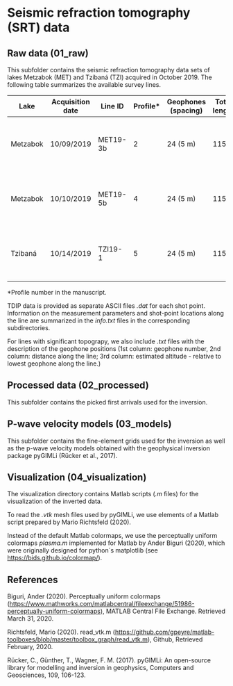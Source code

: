 # Seismic refraction tomography (SRT) data

## Raw data (01_raw)
This subfolder contains the seismic refraction tomography data sets of lakes Metzabok (MET) and Tzibaná (TZI) acquired in October 2019. The following table summarizes the available survey lines.

| Lake | Acquisition date | Line ID | Profile* | Geophones (spacing) | Total length | Remarks |
| --- | --- | --- | --- | --- | --- | --- |
| Metzabok | 10/09/2019  | MET19-3b | 2 | 24 (5 m) | 115 m | Central part of TDIP line MET19-3 (electrodes 13-36) |
| Metzabok | 10/10/2019  | MET19-5b | 4 | 24 (5 m) | 115 m | Central part of TDIP line MET19-5 (electrodes 13-36) |
| Tzibaná | 10/14/2019  | TZI19-1 | 5 | 24 (5 m) | 115 m | Central part of TDIP line MTZI19-1 (electrodes 13-36) |

*Profile number in the manuscript.

TDIP data is provided as separate ASCII files *.dat* for each shot point. Information on the measurement parameters and shot-point locations along the line are summarized in the *info.txt* files in the corresponding subdirectories.

For lines with significant topograpy, we also include *.txt* files with the description of the geophone positions (1st column: geophone number, 2nd column: distance along the line; 3rd column: estimated altitude - relative to lowest geophone along the line.)

## Processed data (02_processed)
This subfolder contains the picked first arrivals used for the inversion.

## P-wave velocity models (03_models)
This subfolder contains the fine-element grids used for the inversion as well as the p-wave velocity models obtained with the geophysical inversion package pyGIMLi (Rücker et al., 2017).

## Visualization (04_visualization)
The visualization directory contains Matlab scripts (*.m* files) for the visualization of the inverted data.

To read the *.vtk* mesh files used by pyGIMLi, we use elements of a Matlab script prepared by Mario Richtsfeld (2020).

Instead of the default Matlab colormaps, we use the perceptually uniform colormaps *plasma.m* implemented for Matlab by Ander Biguri (2020), which were originally designed for python´s matplotlib (see  https://bids.github.io/colormap/).

## References
Biguri, Ander (2020). Perceptually uniform colormaps (https://www.mathworks.com/matlabcentral/fileexchange/51986-perceptually-uniform-colormaps), MATLAB Central File Exchange. Retrieved March 31, 2020.

Richtsfeld, Mario (2020). read_vtk.m (https://github.com/gpeyre/matlab-toolboxes/blob/master/toolbox_graph/read_vtk.m), Github, Retrieved February, 2020.

Rücker, C., Günther, T., Wagner, F. M. (2017). pyGIMLi: An open-source library for modelling and inversion in geophysics, Computers and Geosciences, 109, 106-123.
